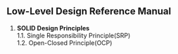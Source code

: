 ## Low-Level Design Reference Manual

1. <strong>SOLID Design Principles</strong><br>
1.1. Single Responsibility Principle(SRP) <br>
1.2. Open-Closed Principle(OCP) <br>
